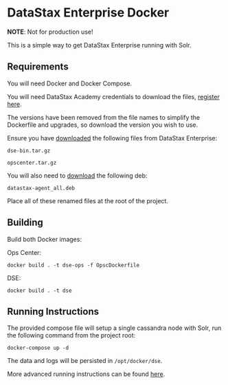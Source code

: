# DataStax Enterprise Docker
**NOTE**: Not for production use!

This is a simple way to get DataStax Enterprise running with Solr.

## Requirements
You will need Docker and Docker Compose.

You will need DataStax Academy credentials to download the files, [register here](https://academy.datastax.com/).

The versions have been removed from the file names to simplify the Dockerfile and upgrades, so download the version you wish to use.

Ensure you have [downloaded](https://downloads.datastax.com/enterprise/) the following files from DataStax Enterprise:

`dse-bin.tar.gz`

`opscenter.tar.gz`

You will also need to [download](http://debian.datastax.com/enterprise/pool/) the following deb:

`datastax-agent_all.deb`

Place all of these renamed files at the root of the project.

## Building

Build both Docker images:

Ops Center: 

`docker build . -t dse-ops -f OpscDockerfile`

DSE: 

`docker build . -t dse`

## Running Instructions
The provided compose file will setup a single cassandra node with Solr, run the following command from the project root:

`docker-compose up -d`

The data and logs will be persisted in `/opt/docker/dse`.

More advanced running instructions can be found [here](http://www.datastax.com/wp-content/uploads/resources/DataStax-WP-Best_Practices_Running_DSE_Within_Docker.pdf).

